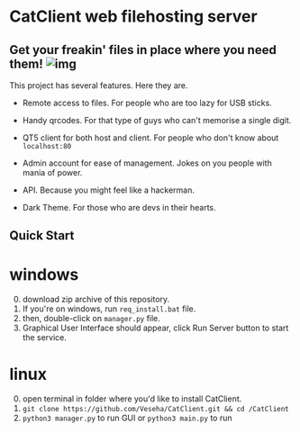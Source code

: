 
# CatClient web filehosting server
## Get your freakin' files in place where you need them! ![img](https://i.imgur.com/83UDzyJ.png)

This project has several features.  Here they are.
- Remote access to files. For people who are too lazy for USB sticks.

- Handy qrcodes. For that type of guys who can't memorise a single digit.

- QT5 client for both host and client. For people who don't know about `localhost:80`

- Admin account for ease of management. Jokes on you people with mania of power.

- API. Because you might feel like a hackerman.

- Dark Theme. For those who are devs in their hearts.


## Quick Start
# windows
0. download zip archive of this repository.
1. If you're on windows, run `req_install.bat` file.
2. then, double-click on `manager.py` file.
3. Graphical User Interface should appear, click Run Server button to start the service.

# linux
0. open terminal in folder where you'd like to install CatClient.
1. `git clone https://github.com/Veseha/CatClient.git && cd /CatClient`
2. `python3 manager.py` to run GUI or `python3 main.py` to run
